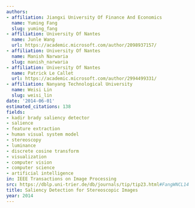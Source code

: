 ```yaml
---
authors:
- affiliation: Jiangxi University Of Finance And Economics
  name: Yuming Fang
  slug: yuming_fang
- affiliation: University Of Nantes
  name: Junle Wang
  url: https://academic.microsoft.com/author/2098937157/
- affiliation: University Of Nantes
  name: Manish Narwaria
  slug: manish_narwaria
- affiliation: University Of Nantes
  name: Patrick Le Callet
  url: https://academic.microsoft.com/author/2994499331/
- affiliation: Nanyang Technological University
  name: Weisi Lin
  slug: weisi_lin
date: '2014-06-01'
estimated_citations: 138
fields:
- kadir brady saliency detector
- salience
- feature extraction
- human visual system model
- stereoscopy
- luminance
- discrete cosine transform
- visualization
- computer vision
- computer science
- artificial intelligence
in: IEEE Transactions on Image Processing
src: https://dblp.uni-trier.de/db/journals/tip/tip23.html#FangWNCL14
title: Saliency Detection for Stereoscopic Images
year: 2014
---
```

